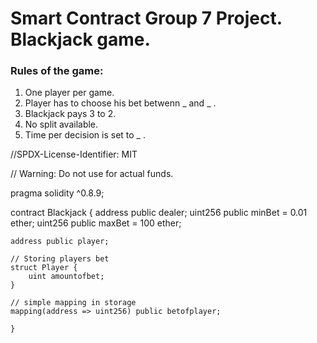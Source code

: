 # Smart Contract Group 7 Project. Blackjack game.
 
### Rules of the game:
1. One player per game.
2. Player has to choose his bet betwenn _ and _ .
3. Blackjack pays 3 to 2.
4. No split available.
5. Time per decision is set to _ .
 

//SPDX-License-Identifier: MIT

// Warning: Do not use for actual funds.

pragma solidity ^0.8.9;

contract Blackjack {
    address public dealer;
    uint256 public minBet = 0.01 ether;
    uint256 public maxBet = 100 ether;
    
    address public player;

    // Storing players bet
    struct Player {
        uint amountofbet;
    }
    
    // simple mapping in storage
    mapping(address => uint256) public betofplayer;

    }
